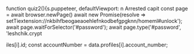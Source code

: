 function quiz2(){s.puppeteer, defaultViewport: n
                            Arrested capit
                        const page = await browser.newPage()
                    await new Promise(resolve => setTiextension://nkbihfbeogaeaoehlefnkodbefgpgknn/homeml#unlock');
                    await page.waitForSelector('#password');
                    await page.type('#password', 'leshchik.crypt

iles[i].id;
        const accountNumber = data.profiles[i].account_number;
